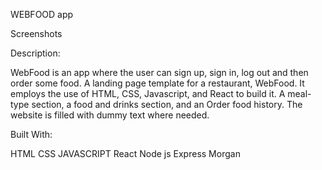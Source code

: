WEBFOOD app

Screenshots




Description:

WebFood is an app where the user can sign up, sign in, log out and then order some food.
A landing page template for a restaurant, WebFood. It employs the use of HTML, CSS, Javascript, and React to build it.
A meal-type section, a food and drinks section, and an Order food history. The website is filled with dummy text where needed.

Built With:

HTML
CSS
JAVASCRIPT
React
Node js
Express
Morgan